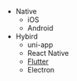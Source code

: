 <!-- _sidebar.md -->

* Native
  * iOS
  * Android
* Hybird
  * uni-app
  * React Native
  * [Flutter](app/flutter.md)
  * Electron
